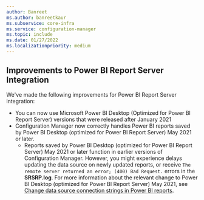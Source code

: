 ```yaml
---
author: Banreet
ms.author: banreetkaur
ms.subservice: core-infra
ms.service: configuration-manager
ms.topic: include
ms.date: 01/27/2022
ms.localizationpriority: medium
---
```

 
## <a name="bkmk_reports"></a> Improvements to Power BI Report Server Integration
<!--12487076-->

We've made the following improvements for Power BI Report Server integration:

- You can now use Microsoft Power BI Desktop (Optimized for Power BI Report Server) versions that were released after January 2021
- Configuration Manager now correctly handles Power BI reports saved by Power BI Desktop (optimized for Power BI Report Server) May 2021 or later.
   - Reports saved by Power BI Desktop (optimized for Power BI Report Server) May 2021 or later function in earlier versions of Configuration Manager. However, you might experience delays updating the data source on newly updated reports, or receive `The remote server returned an error; (400) Bad Request.` errors in the **SRSRP.log**. For more information about the relevant change to Power BI Desktop (optimized for Power BI Report Server) May 2021, see [Change data source connection strings in Power BI reports](/power-bi/report-server/connect-data-source-apis).
